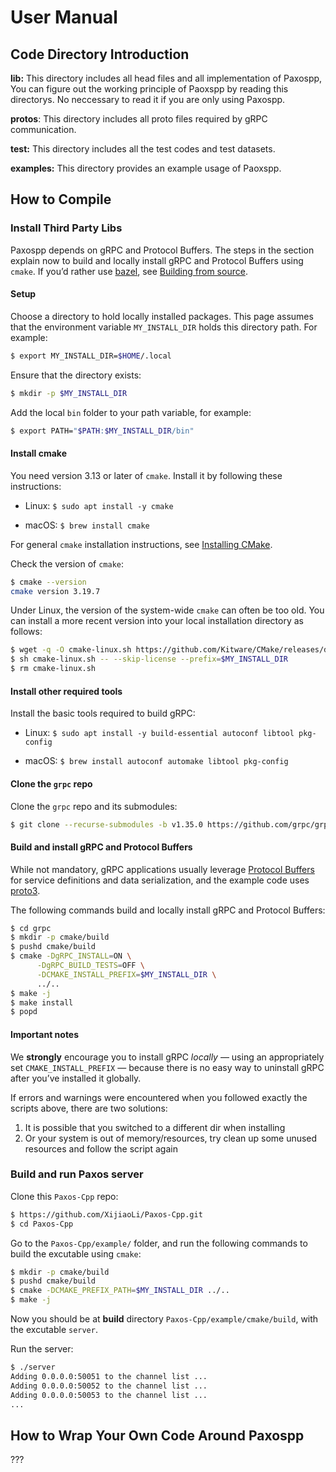 # User Manual

## Code Directory Introduction

**lib:** This directory includes  all head files and all implementation of Paxospp, You can figure out the working principle of Paoxspp by reading this directorys. No neccessary to read it if you are only using Paxospp.

**protos**: This directory includes all proto files required by gRPC communication.

**test:** This directory includes all the test codes and test datasets.

**examples:** This directory provides an example usage of Paoxspp.

## How to Compile

### Install Third Party Libs
Paxospp depends on gRPC and Protocol Buffers. The steps in the section explain now to build and locally install gRPC and Protocol Buffers using `cmake`. If you’d rather use [bazel](https://www.bazel.build/), see [Building from source](https://github.com/grpc/grpc/blob/master/BUILDING.md#build-from-source).

#### Setup

Choose a directory to hold locally installed packages. This page assumes that the environment variable `MY_INSTALL_DIR` holds this directory path. For example:

```sh
$ export MY_INSTALL_DIR=$HOME/.local
```

Ensure that the directory exists:

```sh
$ mkdir -p $MY_INSTALL_DIR
```

Add the local `bin` folder to your path variable, for example:

```sh
$ export PATH="$PATH:$MY_INSTALL_DIR/bin"
```

#### Install cmake

You need version 3.13 or later of `cmake`. Install it by following these instructions:

- Linux: `$ sudo apt install -y cmake`

- macOS: `$ brew install cmake`


For general `cmake` installation instructions, see [Installing CMake](https://cmake.org/install).

Check the version of `cmake`:

```sh
$ cmake --version
cmake version 3.19.7
```

Under Linux, the version of the system-wide `cmake` can often be too old. You can install a more recent version into your local installation directory as follows:

```sh
$ wget -q -O cmake-linux.sh https://github.com/Kitware/CMake/releases/download/v3.19.6/cmake-3.19.6-Linux-x86_64.sh
$ sh cmake-linux.sh -- --skip-license --prefix=$MY_INSTALL_DIR
$ rm cmake-linux.sh
```

#### Install other required tools

Install the basic tools required to build gRPC:

- Linux: `$ sudo apt install -y build-essential autoconf libtool pkg-config`

- macOS: `$ brew install autoconf automake libtool pkg-config`

#### Clone the `grpc` repo

Clone the `grpc` repo and its submodules:

```sh
$ git clone --recurse-submodules -b v1.35.0 https://github.com/grpc/grpc
```

#### Build and install gRPC and Protocol Buffers

While not mandatory, gRPC applications usually leverage [Protocol Buffers](https://developers.google.com/protocol-buffers) for service definitions and data serialization, and the example code uses [proto3](https://developers.google.com/protocol-buffers/docs/proto3).

The following commands build and locally install gRPC and Protocol Buffers:

```sh
$ cd grpc
$ mkdir -p cmake/build
$ pushd cmake/build
$ cmake -DgRPC_INSTALL=ON \
      -DgRPC_BUILD_TESTS=OFF \
      -DCMAKE_INSTALL_PREFIX=$MY_INSTALL_DIR \
      ../..
$ make -j
$ make install
$ popd
```

#### Important notes

We **strongly** encourage you to install gRPC *locally* — using an appropriately set `CMAKE_INSTALL_PREFIX` — because there is no easy way to uninstall gRPC after you’ve installed it globally.

If errors and warnings were encountered when you followed exactly the scripts above, there are two solutions:
1. It is possible that you switched to a different dir when installing
2. Or your system is out of memory/resources, try clean up some unused resources and follow the script again

### Build and run Paxos server

Clone this `Paxos-Cpp` repo:

```sh
$ https://github.com/XijiaoLi/Paxos-Cpp.git
$ cd Paxos-Cpp
```

Go to the `Paxos-Cpp/example/` folder, and run the following commands to build the excutable using `cmake`:

```sh
$ mkdir -p cmake/build
$ pushd cmake/build
$ cmake -DCMAKE_PREFIX_PATH=$MY_INSTALL_DIR ../..
$ make -j
```

Now you should be at **build** directory `Paxos-Cpp/example/cmake/build`, with the excutable `server`.

Run the server:

```bash
$ ./server
Adding 0.0.0.0:50051 to the channel list ...
Adding 0.0.0.0:50052 to the channel list ...
Adding 0.0.0.0:50053 to the channel list ...
...
```

## How to Wrap Your Own Code Around Paxospp
???